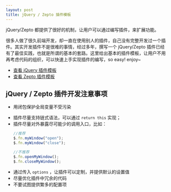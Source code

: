 ```yaml
---
layout: post
title: jQuery / Zepto 插件模板
---
```


jQuery/Zepto 都提供了很好的机制，让用户可以通过编写插件，来扩展功能。

很多人做了很久前端开发，却一直在使用别人的插件，自己没有完整开发过一个插件。其实开发插件不是很难的事情，经过多年，撰写一个 jQuery/Zepto 插件已经有了最佳实践，也就是所谓的基本的套路。这里给出基本的插件模板，让用户不用再考虑代码的组织，可以快速上手实现插件的编写，so easy! enjoy~

- [查看 jQuery 插件模板](https://github.com/jnoodle/plugin-templates/blob/master/jQuery-plugin-template.md)
- [查看 Zepto 插件模板](https://github.com/jnoodle/plugin-templates/blob/master/Zepto-plugin-template.md)

## jQuery / Zepto 插件开发注意事项

- 用闭包保护全局变量不受污染

<!--more-->

- 插件尽量支持链式语法，可以通过 `return this` 实现；
- 插件尽量对外暴露尽可能少的调用入口，比如：
  ```javascript
  //推荐
  $.fn.myWindow("open");
  $.fn.myWindow("close");
  
  //不推荐
  $.fn.openMyWindow();
  $.fn.closeMyWindow();
  ```
- 通过传入 `options` ，让插件可以定制，并提供默认的设置值
- 尽量优化插件中冗余的代码
- 不要试图提供繁多的配置项

